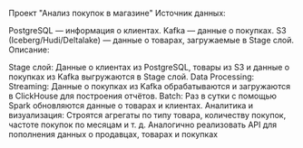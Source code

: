 Проект "Анализ покупок в магазине"
Источник данных:

PostgreSQL — информация о клиентах.
Kafka — данные о покупках.
S3 (Iceberg/Hudi/Deltalake) — данные о товарах, загружаемые в Stage слой.
Описание:

Stage слой: Данные о клиентах из PostgreSQL, товары из S3 и данные о покупках из Kafka выгружаются в Stage слой.
Data Processing:
Streaming: Данные о покупках из Kafka обрабатываются и загружаются в ClickHouse для построения отчётов.
Batch: Раз в сутки с помощью Spark обновляются данные о товарах и клиентах.
Аналитика и визуализация: Строятся агрегаты по типу товара, количеству покупок, частоте покупок по месяцам и т. д.
Аналогично реализовать API для пополнения данных о продавцах, товарах и покупках
